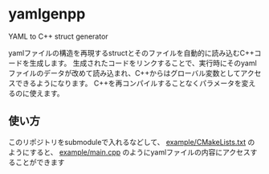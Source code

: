 # yamlgenpp
YAML to C++ struct generator

yamlファイルの構造を再現するstructとそのファイルを自動的に読み込むC++コードを生成します。
生成されたコードをリンクすることで、実行時にそのyamlファイルのデータが改めて読み込まれ、C++からはグローバル変数としてアクセスできるようになります。
C++を再コンパイルすることなくパラメータを変えるのに使えます。

## 使い方

このリポジトリをsubmoduleで入れるなどして、 [example/CMakeLists.txt](example/CMakeLists.txt) のようにすると、 [example/main.cpp](example/main.cpp) のようにyamlファイルの内容にアクセスすることができます
